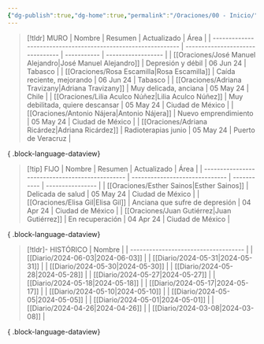 ```yaml
---
{"dg-publish":true,"dg-home":true,"permalink":"/Oraciones/00 - Inicio/","tags":["gardenEntry"],"dgPassFrontmatter":true,"created":"2024-06-03T00:23:58.512-06:00","updated":"2025-05-09T15:58:45.380-06:00"}
---
```


> [!tldr] MURO 
>  | Nombre                                                        | Resumen                          | Actualizado | Área               |
> | ------------------------------------------------------------- | -------------------------------- | ----------- | ------------------ |
> | [[Oraciones/José Manuel Alejandro\|José Manuel Alejandro]] | Depresión y débil                | 06 Jun 24   | Tabasco            |
> | [[Oraciones/Rosa Escamilla\|Rosa Escamilla]]               | Caída reciente, mejorando        | 06 Jun 24   | Tabasco            |
> | [[Oraciones/Adriana Travizany\|Adriana Travizany]]         | Muy delicada, anciana            | 05 May 24   | Chile              |
> | [[Oraciones/Lilia Aculco Núñez\|Lilia Aculco Núñez]]       | Muy debilitada, quiere descansar | 05 May 24   | Ciudad de México   |
> | [[Oraciones/Antonio Nájera\|Antonio Nájera]]               | Nuevo emprendimiento             | 05 May 24   | Ciudad de México   |
> | [[Oraciones/Adriana Ricárdez\|Adriana Ricárdez]]           | Radioterapias junio              | 05 May 24   | Puerto de Veracruz |
> 
{ .block-language-dataview}

> [!tip] FIJO 
>  | Nombre                                          | Resumen                        | Actualizado | Área             |
> | ----------------------------------------------- | ------------------------------ | ----------- | ---------------- |
> | [[Oraciones/Esther Sainos\|Esther Sainos]]   | Delicada de salud              | 05 May 24   | Ciudad de México |
> | [[Oraciones/Elisa Gil\|Elisa Gil]]           | Anciana que sufre de depresión | 04 Apr 24   | Ciudad de México |
> | [[Oraciones/Juan Gutiérrez\|Juan Gutiérrez]] | En recuperación                | 04 Apr 24   | Ciudad de México |
> 
{ .block-language-dataview}

> [!tldr]- HISTÓRICO 
>  | Nombre                               |
> | ------------------------------------ |
> | [[Diario/2024-06-03\|2024-06-03]] |
> | [[Diario/2024-05-31\|2024-05-31]] |
> | [[Diario/2024-05-30\|2024-05-30]] |
> | [[Diario/2024-05-28\|2024-05-28]] |
> | [[Diario/2024-05-27\|2024-05-27]] |
> | [[Diario/2024-05-18\|2024-05-18]] |
> | [[Diario/2024-05-17\|2024-05-17]] |
> | [[Diario/2024-05-10\|2024-05-10]] |
> | [[Diario/2024-05-05\|2024-05-05]] |
> | [[Diario/2024-05-01\|2024-05-01]] |
> | [[Diario/2024-04-26\|2024-04-26]] |
> | [[Diario/2024-03-08\|2024-03-08]] |
> 
{ .block-language-dataview}
